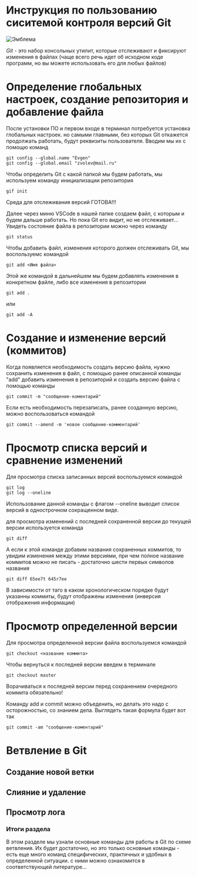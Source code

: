 # **Инструкция по пользованию сиситемой контроля версий Git**

![Эмблема](git.png)

*Git* - это набор консольных утилит, которые отслеживают и фиксируют изменения в файлах (чаще всего речь идет об исходном коде программ, но вы можете использовать его для любых файлов)

# Определение глобальных настроек, создание репозитория и добавление файла

После установки ПО и первом входе в терминал потребуется установка глобальных настроек. но самыми главными, без которых Git откажется продолжать работать, будут реквизиты пользователя. Вводим мы их с помощю команд

    git config --global.name "Evgen"
    git config --global.email "zvolev@mail.ru"

Чтобы определить Git с какой папкой мы будем работать, мы используем команду инициализации репозитория

    gif init

Среда для отслеживания версий ГОТОВА!!!

Далее через миню VSCode в нашей папке создаем файл, с которым и будем дальше работать. Но пока Git его видит, но не отслеживает... Увидеть состояние файла в репозитории можно через команду

    git status

Чтобы добавить файл, изменения которого должен отслеживать Git, мы воспользуемс командой

    git add <Имя файла>
    
Этой же командой в дальнейшем мы будем добавлять изменения в конкретном файле, либо все изменения в репозитории

    git add . 

или
 
    git add -A

# Создание и изменение версий (коммитов)

Когда появляется необходимость создать версию файла, нужно сохранить изменения в файл, с помощью ранее описанной команды "add" добавить изменения в репозиторий и создать версию файла с помощью команды

    git commit -m "сообщение-коментарий"

Если есть необходимость перезаписать, ранее созданную версию, можно воспользоваться командой

    git commit --amend -m 'новое сообщение-комментарий'

# Просмотр списка версий и сравнение изменений

Для просмотра списка записанных версий воспользуемся командой

    git log
    git log --oneline

Использование данной команды с флагом --oneline выводит список версий в однострочном сокращенном виде.

для просмотра изменений с последней сохраненной версии до текущей версии используется команда 

    git diff

А если к этой команде добавим названия сохраненных коммитов, то увидим изменения между этими версиями, при чем полное название коммитов можно не писать - достаточно шести первых символов названия

    git diff 65ee7t 645r7ee

В зависимости от таго в каком хронологическом порядке будут указанны коммиты, будут отображены изменения (инверсия отображения информации)

# Просмотр определенной версии

Для просмотра определенной версии файла воспользуемся командой 

    git checkout <название коммита>

Чтобы вернуться к последней версии введем в терминале 

    git checkout master

Ворачиваться к последней версии перед сохранением очередного коммита обязательно!

Команду add и commit можно объеденить, но делать это надо с осторожностью, со знанием дела. Выглядеть такая формула будет вот так

    git commit -am "сообщение-коментарий"


# Ветвление в Git

## Создание новой ветки

## Слияние и удаление

## Просмотр лога

### Итоги раздела

В этом разделе мы узнали основные команды для работы в Git по схеме ветвления. Их будет достаточно, но это только основные команды - есть еще много команд специфических, практичных и удобных в определенной ситуации. с ними можно ознакомится в соответствующей литературе...
